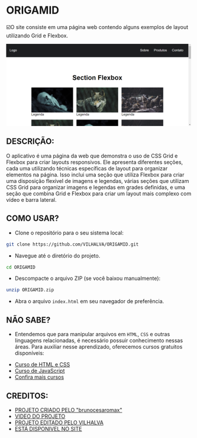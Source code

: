 # ORIGAMID
☑️O site consiste em uma página web contendo alguns exemplos de layout utilizando Grid e Flexbox.

<img src="FOTO.png" align="center" width="500"> <br>

## DESCRIÇÃO:
O aplicativo é uma página da web que demonstra o uso de CSS Grid e Flexbox para criar layouts responsivos. Ele apresenta diferentes seções, cada uma utilizando técnicas específicas de layout para organizar elementos na página. Isso inclui uma seção que utiliza Flexbox para criar uma disposição flexível de imagens e legendas, várias seções que utilizam CSS Grid para organizar imagens e legendas em grades definidas, e uma seção que combina Grid e Flexbox para criar um layout mais complexo com vídeo e barra lateral. 

## COMO USAR?
* Clone o repositório para o seu sistema local:

```bash
git clone https://github.com/VILHALVA/ORIGAMID.git
```

* Navegue até o diretório do projeto.

```bash
cd ORIGAMID
```

* Descompacte o arquivo ZIP (se você baixou manualmente):

```bash
unzip ORIGAMID.zip
```
* Abra o arquivo `index.html` em seu navegador de preferência.

## NÃO SABE?
- Entendemos que para manipular arquivos em `HTML`, `CSS` e outras linguagens relacionadas, é necessário possuir conhecimento nessas áreas. Para auxiliar nesse aprendizado, oferecemos cursos gratuitos disponíveis:
* [Curso de HTML e CSS](https://github.com/VILHALVA/CURSO-DE-HTML-E-CSS)
* [Curso de JavaScript](https://github.com/VILHALVA/CURSO-DE-JAVASCRIPT)
* [Confira mais cursos](https://github.com/VILHALVA?tab=repositories&q=+topic:CURSO)

## CREDITOS:
- [PROJETO CRIADO PELO "brunocesaromax"](https://github.com/brunocesaromax/css-grid-layout-flexbox)
- [VIDEO DO PROJETO](https://www.youtube.com/watch?v=x-4z_u8LcGc)
- [PROJETO EDITADO PELO VILHALVA](https://github.com/VILHALVA)
- [ESTÁ DISPONIVEL NO SITE](https://vilhalva.github.io/STYLER/STYLER.html)